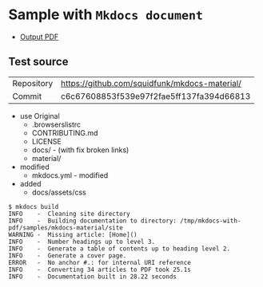 # Sample with `Mkdocs document`

- [Output PDF](document.pdf)

## Test source

|            |                                               |
| ---------- | --------------------------------------------- |
| Repository | https://github.com/squidfunk/mkdocs-material/ |
| Commit     | c6c67608853f539e97f2fae5ff137fa394d66813      |

- use Original
  - .browserslistrc
  - CONTRIBUTING.md
  - LICENSE
  - docs/ - (with fix broken links)
  - material/
- modified
  - mkdocs.yml - modified
- added
  - docs/assets/css

```none
$ mkdocs build
INFO    -  Cleaning site directory
INFO    -  Building documentation to directory: /tmp/mkdocs-with-pdf/samples/mkdocs-material/site
WARNING -  Missing article: [Home]()
INFO    -  Number headings up to level 3.
INFO    -  Generate a table of contents up to heading level 2.
INFO    -  Generate a cover page.
ERROR   -  No anchor #.: for internal URI reference
INFO    -  Converting 34 articles to PDF took 25.1s
INFO    -  Documentation built in 28.22 seconds
```

